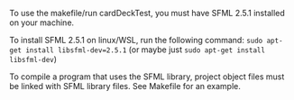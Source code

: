 To use the makefile/run cardDeckTest, you must have SFML 2.5.1 installed on your machine.

To install SFML 2.5.1 on linux/WSL, run the following command:
`sudo apt-get install libsfml-dev=2.5.1` (or maybe just `sudo apt-get install libsfml-dev`)

To compile a program that uses the SFML library, project object files must be linked with SFML library files. See Makefile for an example.